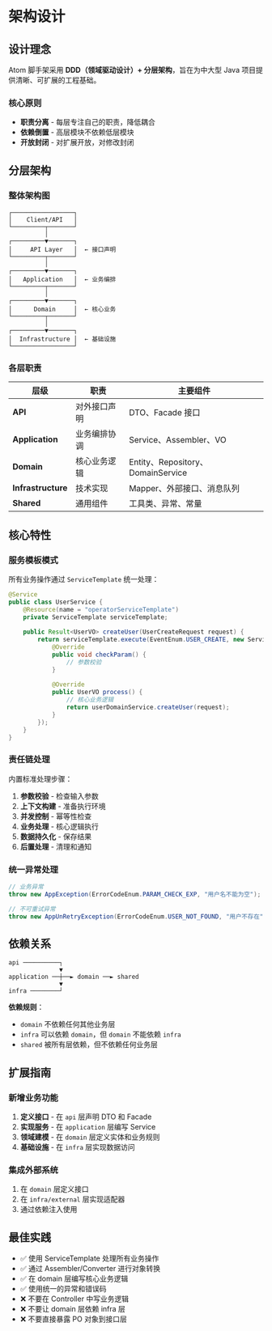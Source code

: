 # 架构设计

## 设计理念

Atom 脚手架采用 **DDD（领域驱动设计）+ 分层架构**，旨在为中大型 Java 项目提供清晰、可扩展的工程基础。

### 核心原则

- **职责分离** - 每层专注自己的职责，降低耦合
- **依赖倒置** - 高层模块不依赖低层模块
- **开放封闭** - 对扩展开放，对修改封闭

## 分层架构

### 整体架构图

```text
┌─────────────────┐
│    Client/API   │
└─────────┬───────┘
          │
┌─────────▼───────┐
│     API Layer   │  ← 接口声明
└─────────┬───────┘
          │
┌─────────▼───────┐
│   Application   │  ← 业务编排
└─────────┬───────┘
          │
┌─────────▼───────┐
│      Domain     │  ← 核心业务
└─────────┬───────┘
          │
┌─────────▼───────┐
│  Infrastructure │  ← 基础设施
└─────────────────┘
```

### 各层职责

| 层级 | 职责 | 主要组件 |
|------|------|----------|
| **API** | 对外接口声明 | DTO、Facade 接口 |
| **Application** | 业务编排协调 | Service、Assembler、VO |
| **Domain** | 核心业务逻辑 | Entity、Repository、DomainService |
| **Infrastructure** | 技术实现 | Mapper、外部接口、消息队列 |
| **Shared** | 通用组件 | 工具类、异常、常量 |

## 核心特性

### 服务模板模式

所有业务操作通过 `ServiceTemplate` 统一处理：

```java
@Service
public class UserService {
    @Resource(name = "operatorServiceTemplate")
    private ServiceTemplate serviceTemplate;
    
    public Result<UserVO> createUser(UserCreateRequest request) {
        return serviceTemplate.execute(EventEnum.USER_CREATE, new ServiceCallback<UserVO>() {
            @Override
            public void checkParam() {
                // 参数校验
            }
            
            @Override
            public UserVO process() {
                // 核心业务逻辑
                return userDomainService.createUser(request);
            }
        });
    }
}
```

### 责任链处理

内置标准处理步骤：

1. **参数校验** - 检查输入参数
2. **上下文构建** - 准备执行环境
3. **并发控制** - 幂等性检查
4. **业务处理** - 核心逻辑执行
5. **数据持久化** - 保存结果
6. **后置处理** - 清理和通知

### 统一异常处理

```java
// 业务异常
throw new AppException(ErrorCodeEnum.PARAM_CHECK_EXP, "用户名不能为空");

// 不可重试异常
throw new AppUnRetryException(ErrorCodeEnum.USER_NOT_FOUND, "用户不存在");
```

## 依赖关系

```text
api ──────────┐
              ▼
application ──┼──► domain ──► shared
              ▼
infra ────────┘
```

**依赖规则**：
- `domain` 不依赖任何其他业务层
- `infra` 可以依赖 `domain`，但 `domain` 不能依赖 `infra`
- `shared` 被所有层依赖，但不依赖任何业务层

## 扩展指南

### 新增业务功能

1. **定义接口** - 在 `api` 层声明 DTO 和 Facade
2. **实现服务** - 在 `application` 层编写 Service
3. **领域建模** - 在 `domain` 层定义实体和业务规则
4. **基础设施** - 在 `infra` 层实现数据访问

### 集成外部系统

1. 在 `domain` 层定义接口
2. 在 `infra/external` 层实现适配器
3. 通过依赖注入使用

## 最佳实践

- ✅ 使用 ServiceTemplate 处理所有业务操作
- ✅ 通过 Assembler/Converter 进行对象转换
- ✅ 在 domain 层编写核心业务逻辑
- ✅ 使用统一的异常和错误码
- ❌ 不要在 Controller 中写业务逻辑
- ❌ 不要让 domain 层依赖 infra 层
- ❌ 不要直接暴露 PO 对象到接口层
